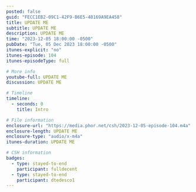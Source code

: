 ```yaml
---
posted: false
guid: "FECC1EB2-09C1-42F9-B6E5-48169A9EA458"
title: UPDATE ME
subtitle: UPDATE ME
description: UPDATE ME 
time: "2023-12-05 18:00:00 -0500"
pubDate: "Tue, 05 Dec 2023 18:00:00 -0500"
itunes-explicit: "no"
itunes-episode: 104
itunes-episodeType: full

# More info
youtube-full: UPDATE ME
discussion: UPDATE ME

# Timeline
timeline:
  - seconds: 0
    title: Intro

# File information
enclosure-url: "https://media.phor.net/csh/2023-12-05-episode-104.m4a"
enclosure-length: UPDATE ME
enclosure-type: "audio/x-m4a"
itunes-duration: UPDATE ME

# CSH information
badges:
  - type: stayed-to-end
    participant: fulldecent
  - type: stayed-to-end
    participant: dtedesco1
---
```

